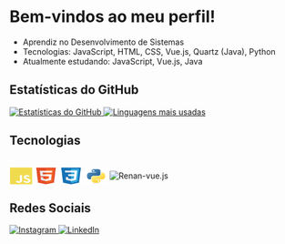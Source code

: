 
# Bem-vindos ao meu perfil!

- Aprendiz no Desenvolvimento de Sistemas
- Tecnologias: JavaScript, HTML, CSS, Vue.js, Quartz (Java), Python
- Atualmente estudando: JavaScript, Vue.js, Java

## Estatísticas do GitHub

<div>
  <a href="https://github.com/renanandradebr">
    <img height="180em" src="https://github-readme-stats.vercel.app/api?username=renanandradebr&show_icons=true&theme=tokyonight&include_all_commits=true&count_private=true" alt="Estatísticas do GitHub">
    <img height="180em" src="https://github-readme-stats.vercel.app/api/top-langs/?username=renanandradebr&layout=compact&langs_count=6&theme=tokyonight" alt="Linguagens mais usadas">
  </a>
</div>

## Tecnologias

<div style="display: inline_block"><br>
  <img align="center" alt="Renan-Js" height="30" width="40" src="https://raw.githubusercontent.com/devicons/devicon/master/icons/javascript/javascript-plain.svg">
  <img align="center" alt="Renan-HTML" height="30" width="40" src="https://raw.githubusercontent.com/devicons/devicon/master/icons/html5/html5-original.svg">
  <img align="center" alt="Renan-CSS" height="30" width="40" src="https://raw.githubusercontent.com/devicons/devicon/master/icons/css3/css3-original.svg">
  <img align="center" alt="Renan-Python" height="30" width="40" src="https://raw.githubusercontent.com/devicons/devicon/master/icons/python/python-original.svg">
  <img align="center" alt="Renan-vue.js" height="30" width="40" src="https://cdn.jsdelivr.net/gh/devicons/devicon/icons/vuejs/vuejs-original.svg"/>          
</div>

## Redes Sociais

<div>
  <a href="https://instagram.com/renan.andradebr" target="_blank">
    <img src="https://img.shields.io/badge/-Instagram-%23E4405F?style=for-the-badge&logo=instagram&logoColor=white" alt="Instagram">
  </a>
  <a href="https://www.linkedin.com/in/carlos-renan-andrade-pereira-6923781a6" target="_blank">
    <img src="https://img.shields.io/badge/-LinkedIn-%230077B5?style=for-the-badge&logo=linkedin&logoColor=white" alt="LinkedIn">
  </a>
</div>

